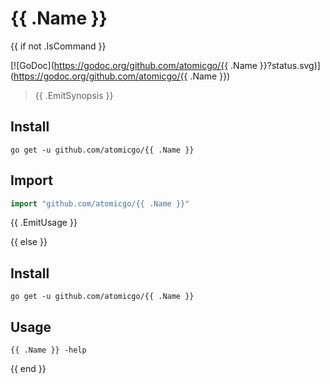 # {{ .Name }}
{{ if not .IsCommand  }} 

[![GoDoc](https://godoc.org/github.com/atomicgo/{{ .Name }}?status.svg)](https://godoc.org/github.com/atomicgo/{{ .Name }})

> {{ .EmitSynopsis }}

## Install

```console
go get -u github.com/atomicgo/{{ .Name }}
```

## Import

```go
import "github.com/atomicgo/{{ .Name }}"
```

{{ .EmitUsage }}

{{ else }}

## Install

```console
go get -u github.com/atomicgo/{{ .Name }}
```

## Usage

```console
{{ .Name }} -help
```

{{ end }}